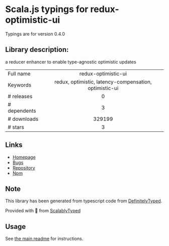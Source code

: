 
# Scala.js typings for redux-optimistic-ui

Typings are for version 0.4.0

## Library description:
a reducer enhancer to enable type-agnostic optimistic updates

|                    |                 |
| ------------------ | :-------------: |
| Full name          | redux-optimistic-ui |
| Keywords           | redux, optimistic, latency-compensation, optimistic-ui |
| # releases         | 0 |
| # dependents       | 3 |
| # downloads        | 329199 |
| # stars            | 3 |

## Links
- [Homepage](https://github.com/mattkrick/redux-optimistic-ui#readme)
- [Bugs](https://github.com/mattkrick/redux-optimistic-ui/issues)
- [Repository](https://github.com/mattkrick/redux-optimistic-ui)
- [Npm](https://www.npmjs.com/package/redux-optimistic-ui)
    


## Note
This library has been generated from typescript code from [DefinitelyTyped](https://definitelytyped.org).

Provided with :purple_heart: from [ScalablyTyped](https://github.com/oyvindberg/ScalablyTyped)

## Usage
See [the main readme](../../readme.md) for instructions.


